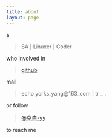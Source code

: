 ```yaml
---
title: about
layout: page
---
```


a

> SA | Linuxer | Coder

who involved in 

> [github](https://github.com/yorks)

mail 

> echo yorks_yang@163_com | tr _ .

or follow 

> [@空白-yy](http://weibo.com/iyangyou)

to reach me
